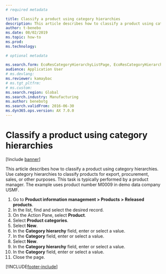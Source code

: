 ```yaml
--- 
# required metadata 
 
title: Classify a product using category hierarchies
description: This article describes how to classify a product using category hierarchies. 
author: t-benebo
ms.date: 08/02/2019
ms.topic: how-to 
ms.prod:  
ms.technology:  
 
# optional metadata 
 
ms.search.form: EcoResCategoryHierarchyListPage, EcoResCategoryHierarchyCreate, EcoResCategory, EcoResCategoryHierarchyRole  
audience: Application User 
# ms.devlang:  
ms.reviewer: kamaybac
# ms.tgt_pltfrm:  
# ms.custom:  
ms.search.region: Global
ms.search.industry: Manufacturing
ms.author: benebotg
ms.search.validFrom: 2016-06-30 
ms.dyn365.ops.version: AX 7.0.0 
---
```

# Classify a product using category hierarchies

[!include [banner](../../includes/banner.md)]

This article describes how to classify a product using category hierarchies. Use category hierarchies to classify products for export, procurement, sales, or other purposes. This task is typically performed by a product manager. The example uses product number M0009 in demo data company USMF.

1. Go to **Product information management \> Products \> Released products**.
1. In the list, find and select the desired record.
1. On the Action Pane, select **Product**.
1. Select **Product categories**.
1. Select **New**.
1. In the **Category hierarchy** field, enter or select a value.
1. In the **Category** field, enter or select a value.
1. Select **New**.
1. In the **Category hierarchy** field, enter or select a value.
1. In the **Category** field, enter or select a value.
1. Close the page.



[!INCLUDE[footer-include](../../../includes/footer-banner.md)]